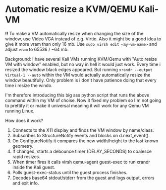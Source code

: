 # Λutomatic resize a KVM/QEMU Kali-VM

**!!** To make a VM automatically resize when changing the size of the window, use Video VGA instead of e.g. Virtio. Also it might be a good idea to give it more vram than only 16 mb. Use `sudo virsh edit <my-vm-name>` and adjust `vram` to 65536 / ~64 mb.

Background: I have several Kali VMs running KVM/Qemu with "Auto resize VM with window" enabled, but no way in hell it would just work. Every time i resized the window black edges appeared. But running `xrandr --output Virtual-1 --auto` within the VM would actually automatically resize the window beautifully. Only problem is i don't have patience doing that every time i resize the windo.

I'm therefore introducing this big ass python script that runs the above command within my VM of choise. Now it fixed my problem so I'm not going to prettify it or make it universal meaning it will work for any Qemu VM running Linux.

How does it work?
1. Connects to the X11 display and finds the VM window by name/class.
2. Subscribes to StructureNotify events and blocks on d.next_event().
3. On ConfigureNotify it compares the new width/height to the last known geometry.
4. If changed, starts a debounce timer (DELAY_SECONDS) to coalesce rapid resizes.
5. When timer fires it calls virsh qemu-agent guest-exec to run xrandr inside the Kali guest.
6. Polls guest-exec-status until the guest process finishes.
7. Decodes base64 stdout/stderr from the guest and logs output, errors and exit info.
